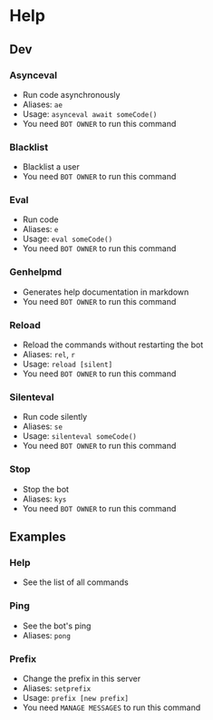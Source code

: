 # Help
## Dev
### Asynceval
- Run code asynchronously 
- Aliases: `ae`
- Usage: `asynceval await someCode()`
- You need `BOT OWNER` to run this command
### Blacklist
- Blacklist a user
- You need `BOT OWNER` to run this command
### Eval
- Run code
- Aliases: `e`
- Usage: `eval someCode()`
- You need `BOT OWNER` to run this command
### Genhelpmd
- Generates help documentation in markdown
- You need `BOT OWNER` to run this command
### Reload
- Reload the commands without restarting the bot
- Aliases: `rel`, `r`
- Usage: `reload [silent]`
- You need `BOT OWNER` to run this command
### Silenteval
- Run code silently
- Aliases: `se`
- Usage: `silenteval someCode()`
- You need `BOT OWNER` to run this command
### Stop
- Stop the bot
- Aliases: `kys`
- You need `BOT OWNER` to run this command
## Examples
### Help
- See the list of all commands
### Ping
- See the bot's ping
- Aliases: `pong`
### Prefix
- Change the prefix in this server
- Aliases: `setprefix`
- Usage: `prefix [new prefix]`
- You need `MANAGE MESSAGES` to run this command